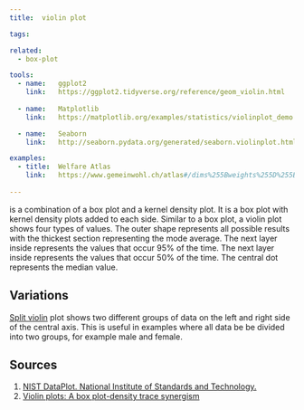 ```yaml
---
title:  violin plot

tags:

related:
  - box-plot

tools:
  - name:   ggplot2
    link:   https://ggplot2.tidyverse.org/reference/geom_violin.html
  
  - name:   Matplotlib
    link:   https://matplotlib.org/examples/statistics/violinplot_demo.html

  - name:   Seaborn
    link:   http://seaborn.pydata.org/generated/seaborn.violinplot.html?highlight=violin

examples:
  - title:  Welfare Atlas
    link:   https://www.gemeinwohl.ch/atlas#/dims%255Bweights%255D%255Bbenefit%255D=0.25&dims%255Bweights%255D%255Bsocial_cohesion%255D=0.25&dims%255Bweights%255D%255Bquality_of_life%255D=0.25&dims%255Bweights%255D%255Bethics%255D=0.25&dims%255Bselected%255D=&dims%255Bhighlighted%255D=&mode=list
  
---
```


is a combination of a box plot and a kernel density plot. It is a box plot with kernel density plots added to each side. Similar to a box plot, a violin plot shows four types of values. The outer shape represents all possible results with the thickest section representing the mode average. The next layer inside represents the values that occur 95% of the time. The next layer inside represents the values that occur 50% of the time. The central dot represents the median value.

<!--more-->

## Variations
[Split violin](http://seaborn.pydata.org/examples/grouped_violinplots.html?highlight=violin) plot shows two different groups of data on the left and right side of the central axis. This is useful in examples where all data be be divided into two groups, for example male and female.

## Sources
1. [NIST DataPlot. National Institute of Standards and Technology.](https://www.itl.nist.gov/div898/software/dataplot/refman1/auxillar/violplot.htm)
2. [Violin plots: A box plot-density trace synergism](https://search.proquest.com/openview/dcd68eb137d2d6b08aa23f37e34e0b01/1?pq-origsite=gscholar) 

